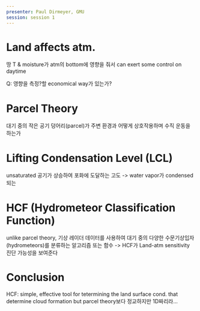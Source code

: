 ```yaml
---
presenter: Paul Dirmeyer, GMU
session: session 1
---
```

# Land affects atm.
땅 T & moisture가 atm의 bottom에 영향을 줘서  can exert some control on daytime 



Q: 영향을 측정?할 economical way가 있는가?

# Parcel Theory
대기 중의 작은 공기 덩어리(parcel)가 주변 환경과 어떻게 상호작용하며 수직 운동을 하는가

# Lifting Condensation Level (LCL)
unsaturated 공기가 상승하여 포화에 도달하는 고도
-> water vapor가 condensed되는

# HCF (Hydrometeor Classification Function)
unlike parcel theory, 기상 레이더 데이터를 사용하여 대기 중의 다양한 수문기상입자(hydrometeors)를 분류하는 알고리즘 또는 함수
-> HCF가 Land-atm sensitivity 진단 가능성을 보여준다 

# Conclusion
HCF: simple, effective tool for tetermining the land surface cond. that determine cloud formation
but parcel theory보다 정교하지만 1D짜리라...

